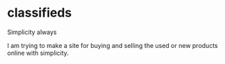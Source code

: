 classifieds
===========

Simplicity always


I am trying to make a site for buying and selling the used or new products online with simplicity.
